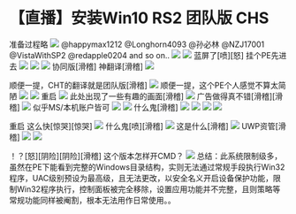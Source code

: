 # 【直播】安装Win10 RS2 团队版 CHS

准备过程略 ![](https://wvbarchive.s3-ap-northeast-1.amazonaws.com/5146199960/480e363c269759eef32de0a2b8fb43166c22df54.jpg) @happymax1212 @Longhorn4093 @孙必林 @NZJ17001 @VistaWithSP2 @redapple0204 and so on.. ![](https://wvbarchive.s3-ap-northeast-1.amazonaws.com/5146199960/c722407e9e2f070899a8a869e324b899a801f224.jpg) ![](https://wvbarchive.s3-ap-northeast-1.amazonaws.com/5146199960/f243b7a30cf431adc01ac1504136acaf2cdd9880.jpg) 蓝屏了\[喷\]\[怒\] 挂个PE先进去 ![](https://wvbarchive.s3-ap-northeast-1.amazonaws.com/5146199960/4fd025a6d933c895504b1412db1373f083020093.jpg) ![](https://wvbarchive.s3-ap-northeast-1.amazonaws.com/5146199960/edc03e83b2b7d0a20bb688f4c1ef76094a369a55.jpg) ![](https://wvbarchive.s3-ap-northeast-1.amazonaws.com/5146199960/f6093567d0160924deb72e72de0735fae7cd343a.jpg) 协同版\[滑稽\] 神翻译\[滑稽\] ![](https://wvbarchive.s3-ap-northeast-1.amazonaws.com/5146199960/efa594dfb48f8c54be2e494630292df5e2fe7fcb.jpg)

顺便一提，CHT的翻译就是团队版\[滑稽\] ![](https://wvbarchive.s3-ap-northeast-1.amazonaws.com/5146199960/0a1949728bd4b31c21261dd28dd6277f9f2ff8b3.jpg) 顺便一提，这个PE个人感觉不算太简陋 ![](https://wvbarchive.s3-ap-northeast-1.amazonaws.com/5146199960/f9f52d91f603738d3345854bb91bb051f919ec46.jpg) ![](https://wvbarchive.s3-ap-northeast-1.amazonaws.com/5146199960/3304e5035aafa40fcff646b4a164034f79f01998.jpg) 重启 ![](https://wvbarchive.s3-ap-northeast-1.amazonaws.com/5146199960/1b41aeeb15ce36d339de0b5930f33a87eb50b1f3.jpg) 此处出现了一些有趣的画面\[滑稽\] ![](https://wvbarchive.s3-ap-northeast-1.amazonaws.com/5146199960/9da0314f9258d109867d5cdbdb58ccbf6d814d36.jpg) 广告做得真不错\[滑稽\]\[滑稽\] ![](https://wvbarchive.s3-ap-northeast-1.amazonaws.com/5146199960/e8279a1e4134970a75b4e5469fcad1c8a5865d8d.jpg) 似乎MS/本机账户皆可 ![](https://wvbarchive.s3-ap-northeast-1.amazonaws.com/5146199960/d9d1db305c6034a875b24ce8c113495408237678.jpg) ![](https://wvbarchive.s3-ap-northeast-1.amazonaws.com/5146199960/7625482fb9389b505d8c173b8f35e5dde6116e59.jpg) 什么鬼\[滑稽\] ![](https://wvbarchive.s3-ap-northeast-1.amazonaws.com/5146199960/e3381bd88d1001e93122e266b20e7bec55e797b6.jpg) ![](https://wvbarchive.s3-ap-northeast-1.amazonaws.com/5146199960/ebecf02ad40735fa89e4b8d094510fb30e2408bc.jpg) ![](https://wvbarchive.s3-ap-northeast-1.amazonaws.com/5146199960/7159acee76094b36ae12ed84a9cc7cd98f109dc8.jpg) ![](https://wvbarchive.s3-ap-northeast-1.amazonaws.com/5146199960/39c56d54b319ebc43e8080f08826cffc1c1716d0.jpg)

重启 这么快\[惊哭\]\[惊哭\] ![](https://wvbarchive.s3-ap-northeast-1.amazonaws.com/5146199960/0b0f9cecab64034ff98b336fa5c379310b551d0e.jpg) 什么鬼\[喷\]\[滑稽\] ![](https://wvbarchive.s3-ap-northeast-1.amazonaws.com/5146199960/f9ccfc514fc2d56297ae2184ed1190ef77c66c2e.jpg) 这是什么\[滑稽\] ![](https://wvbarchive.s3-ap-northeast-1.amazonaws.com/5146199960/b8ede119367adab4d391eb2a81d4b31c8601e408.jpg) UWP资管\[滑稽\] ![](https://wvbarchive.s3-ap-northeast-1.amazonaws.com/5146199960/1e2beab0cb1349542267180d5c4e9258d0094a57.jpg) ![](https://wvbarchive.s3-ap-northeast-1.amazonaws.com/5146199960/89c917ce3bc79f3db3c11759b0a1cd11738b29a8.jpg)

！？\[怒\]\[阴险\]\[阴险\]\[滑稽\] 这个版本怎样开CMD？ ![](https://wvbarchive.s3-ap-northeast-1.amazonaws.com/5146199960/6e29c4cd7cd98d10de37d2582b3fb80e79ec90ea.jpg) 总结：此系统限制级多，虽然在PE下能看到完整的Windows目录结构，实则无法通过常规手段执行Win32程序，UAC级别预设为最高级，且无法更改，以安全名义开启设备保护功能，限制Win32程序执行，控制面板被完全移除，设置应用功能并不完整，且则策略等常规功能同样被阉割，根本无法用作日常使用。。

